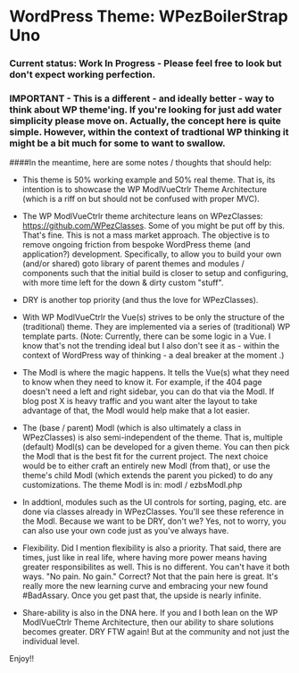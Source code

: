 WordPress Theme: WPezBoilerStrap Uno
====================================

### Current status: Work In Progress - Please feel free to look but don't expect working perfection.


### IMPORTANT - This is a different - and ideally better - way to think about WP theme'ing. If you're looking for just add water simplicity please move on. Actually, the concept here is quite simple. However, within the context of tradtional WP thinking it might be a bit much for some to want to swallow. 


####In the meantime, here are some notes / thoughts that should help:

- This theme is 50% working example and 50% real theme. That is, its intention is to showcase the WP ModlVueCtrlr Theme Architecture (which is a riff on but should not be confused with proper MVC).


- The WP ModlVueCtrlr theme architecture leans on WPezClasses: https://github.com/WPezClasses. Some of you might be put off by this. That's fine. This is not a mass market approach. The objective is to remove ongoing friction from bespoke WordPress theme (and application?) development. Specifically, to allow you to build your own (and/or shared) goto library of parent themes 
and modules / components  such that the initial build is closer to setup and configuring, with more time left for the down & dirty custom "stuff". 


- DRY is another top priority (and thus the love for WPezClasses).


- With WP ModlVueCtrlr the Vue(s) strives to be only the structure of the (traditional) theme. They are implemented via a series of (traditional) WP template parts. (Note: Currently, there can 
be some logic in a Vue. I know that's not the trending ideal but I also don't see it as - within the context of WordPress way of thinking - a deal breaker at the moment .) 


- The Modl is where the magic happens. It tells the Vue(s) what they need to know when they need to know it. For example, if the 404 page doesn't need a left and right sidebar, you can do that
via the Modl. If blog post X is heavy traffic and you want alter the layout to take advantage of that, the Modl would help make that a lot easier. 


- The (base / parent) Modl (which is also ultimately a class in WPezClasses) is also semi-independent of the theme. That is, multiple (default) Modl(s) can be developed for a given theme. You 
can then pick the Modl that is the best fit for the current project. The next choice would be to either craft an entirely new Modl (from that), or use the theme's child Modl (which extends
the parent you picked) to do any customizations. The theme Modl is in: modl / ezbsModl.php


- In addtionl, modules such as the UI controls for sorting, paging, etc. are done via classes already in WPezClasses. You'll see these reference in the Modl. Because we want to be DRY, don't we?
Yes, not to worry, you can also use your own code just as you've always have. 


- Flexibility. Did I mention flexibility is also a priority. That said, there are times, just like in real life, where having more power means having greater responsibilites as well. This is
no different. You can't have it both ways. "No pain. No gain." Correct? Not that the pain here is great. It's really more the new learning curve and embracing your new found #BadAssary. Once you get past that, the upside is nearly infinite.


- Share-ability is also in the DNA here. If you and I both lean on the WP ModlVueCtrlr Theme Architecture, then our ability to share solutions becomes greater. DRY FTW again! But at the 
community and not just the individual level.


Enjoy!!